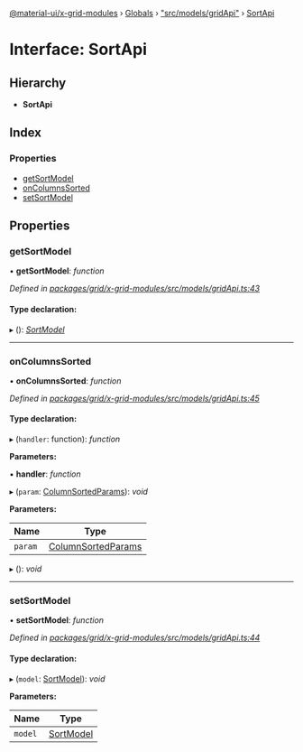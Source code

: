 [@material-ui/x-grid-modules](../README.md) › [Globals](../globals.md) › ["src/models/gridApi"](../modules/_src_models_gridapi_.md) › [SortApi](_src_models_gridapi_.sortapi.md)

# Interface: SortApi

## Hierarchy

* **SortApi**

## Index

### Properties

* [getSortModel](_src_models_gridapi_.sortapi.md#getsortmodel)
* [onColumnsSorted](_src_models_gridapi_.sortapi.md#oncolumnssorted)
* [setSortModel](_src_models_gridapi_.sortapi.md#setsortmodel)

## Properties

###  getSortModel

• **getSortModel**: *function*

*Defined in [packages/grid/x-grid-modules/src/models/gridApi.ts:43](https://github.com/mui-org/material-ui-x/blob/02342a6/packages/grid/x-grid-modules/src/models/gridApi.ts#L43)*

#### Type declaration:

▸ (): *[SortModel](../modules/_src_models_sortmodel_.md#sortmodel)*

___

###  onColumnsSorted

• **onColumnsSorted**: *function*

*Defined in [packages/grid/x-grid-modules/src/models/gridApi.ts:45](https://github.com/mui-org/material-ui-x/blob/02342a6/packages/grid/x-grid-modules/src/models/gridApi.ts#L45)*

#### Type declaration:

▸ (`handler`: function): *function*

**Parameters:**

▪ **handler**: *function*

▸ (`param`: [ColumnSortedParams](_src_models_gridoptions_.columnsortedparams.md)): *void*

**Parameters:**

Name | Type |
------ | ------ |
`param` | [ColumnSortedParams](_src_models_gridoptions_.columnsortedparams.md) |

▸ (): *void*

___

###  setSortModel

• **setSortModel**: *function*

*Defined in [packages/grid/x-grid-modules/src/models/gridApi.ts:44](https://github.com/mui-org/material-ui-x/blob/02342a6/packages/grid/x-grid-modules/src/models/gridApi.ts#L44)*

#### Type declaration:

▸ (`model`: [SortModel](../modules/_src_models_sortmodel_.md#sortmodel)): *void*

**Parameters:**

Name | Type |
------ | ------ |
`model` | [SortModel](../modules/_src_models_sortmodel_.md#sortmodel) |
